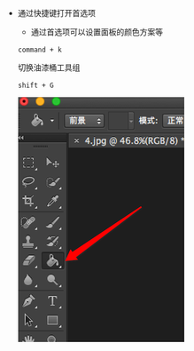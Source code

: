 * 通过快捷键打开首选项
    * 通过首选项可以设置面板的颜色方案等
    
    ```objc
    command + k
    ```
    
    切换油漆桶工具组
    ```
    shift + G
    ```

    ![1.png](/assets/Snip20170220_1.png)
    
    
    
    
    
